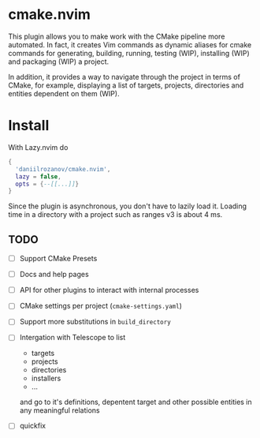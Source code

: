 # cmake.nvim

This plugin allows you to make work with the CMake pipeline more automated. In fact, it creates Vim
commands as dynamic aliases for cmake commands for generating, building, running, testing (WIP),
installing (WIP) and packaging (WIP) a project.

In addition, it provides a way to navigate through the project in terms of CMake, for example, displaying a list
of targets, projects, directories and entities dependent on them (WIP).

# Install

With Lazy.nvim do
```lua
{
  'daniilrozanov/cmake.nvim',
  lazy = false,
  opts = {--[[...]]}
}
```
Since the plugin is asynchronous, you don't have to lazily load it. Loading time in a directory with a project such as ranges v3 is about 4 ms.

## TODO

- [ ] Support CMake Presets
- [ ] Docs and help pages
- [ ] API for other plugins to interact with internal processes
- [ ] CMake settings per project (`cmake-settings.yaml`)
- [ ] Support more substitutions in `build_directory`
- [ ] Intergation with Telescope to list
  - targets
  - projects
  - directories
  - installers
  - ...

  and go to it's definitions, depentent target and other possible entities in any meaningful relations
- [ ] quickfix
